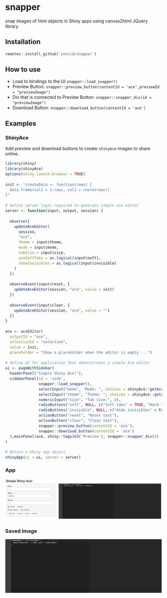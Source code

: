 # snapper
snap images of html objects in Shiny apps using canvas2html JQuery library

## Installation

```r
remotes::install_github('yonicd/snapper')
```

## How to use

  - Load to bindings to the UI `snapper::load_snapper()`
  - Preview Button: `snapper::preview_button(contentId = 'ace',previewId = "previewImage")`
  - Div that is connected to Preview Button: `snapper::snapper_div(id = "previewImage")`
  - Download Button: `snapper::download_button(contentId = 'ace')`


## Examples

### ShinyAce

Add preview and download buttons to create `shinyAce` images to share online.

```r
library(shiny)
library(shinyAce)
options(shiny.launch.browser = TRUE)

init <- "createData <- function(rows) {
  data.frame(col1 = 1:rows, col2 = rnorm(rows))
}"

# define server logic required to generate simple ace editor
server <- function(input, output, session) {
  
  observe({
    updateAceEditor(
      session,
      "ace",
      theme = input$theme,
      mode = input$mode,
      tabSize = input$size,
      useSoftTabs = as.logical(input$soft),
      showInvisibles = as.logical(input$invisible)
    )
  })
  
  observeEvent(input$reset, {
    updateAceEditor(session, "ace", value = init)
  })
  
  observeEvent(input$clear, {
    updateAceEditor(session, "ace", value = "")
  })
}

ace <- aceEditor(
  outputId = "ace",
  selectionId = "selection",
  value = init,
  placeholder = "Show a placeholder when the editor is empty ...")

# define UI for application that demonstrates a simple Ace editor
ui <- pageWithSidebar(
  headerPanel("Simple Shiny Ace!"),
  sidebarPanel(id = 'side',
               snapper::load_snapper(),
               selectInput("mode", "Mode: ", choices = shinyAce::getAceModes(), selected = "r"),
               selectInput("theme", "Theme: ", choices = shinyAce::getAceThemes(), selected = "ambience"),
               numericInput("size", "Tab size:", 4),
               radioButtons("soft", NULL, c("Soft tabs" = TRUE, "Hard tabs" = FALSE), inline = TRUE),
               radioButtons("invisible", NULL, c("Hide invisibles" = FALSE, "Show invisibles" = TRUE), inline = TRUE),
               actionButton("reset", "Reset text"),
               actionButton("clear", "Clear text"),
               snapper::preview_button(contentId = 'ace'),
               snapper::download_button(contentId = 'ace')
  ),mainPanel(ace, shiny::tags$h3('Preview'), snapper::snapper_div())
)

# Return a Shiny app object
shinyApp(ui = ui, server = server)
```

### App

![](inst/images/shinyAce_body.png)

### Saved Image

![](inst/images/shinyAce_snap.png)

